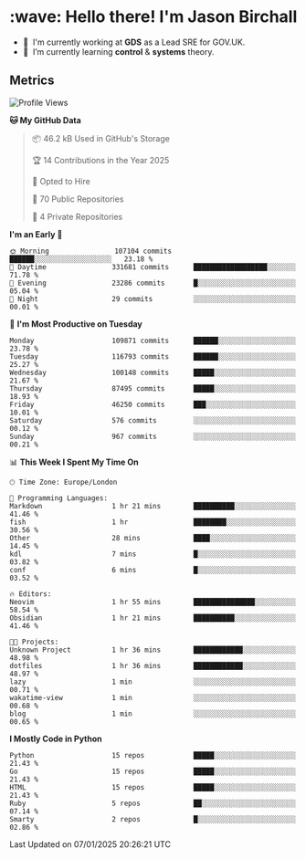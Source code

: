 <h1 align="left" id="jason-title">:wave: Hello there! I'm Jason Birchall</h1>

- :office: &nbsp;I'm currently working at **GDS** as a Lead SRE for GOV.UK.
- :seedling: &nbsp;I’m currently learning **control** & **systems** theory.

<h2>Metrics</h2>

<!--START_SECTION:waka-->
![Profile Views](http://img.shields.io/badge/Profile%20Views-5-blue)

**🐱 My GitHub Data** 

> 📦 46.2 kB Used in GitHub's Storage 
 > 
> 🏆 14 Contributions in the Year 2025
 > 
> 💼 Opted to Hire
 > 
> 📜 70 Public Repositories 
 > 
> 🔑 4 Private Repositories 
 > 
**I'm an Early 🐤** 

```text
🌞 Morning                107104 commits      ██████░░░░░░░░░░░░░░░░░░░   23.18 % 
🌆 Daytime                331681 commits      ██████████████████░░░░░░░   71.78 % 
🌃 Evening                23286 commits       █░░░░░░░░░░░░░░░░░░░░░░░░   05.04 % 
🌙 Night                  29 commits          ░░░░░░░░░░░░░░░░░░░░░░░░░   00.01 % 
```
📅 **I'm Most Productive on Tuesday** 

```text
Monday                   109871 commits      ██████░░░░░░░░░░░░░░░░░░░   23.78 % 
Tuesday                  116793 commits      ██████░░░░░░░░░░░░░░░░░░░   25.27 % 
Wednesday                100148 commits      █████░░░░░░░░░░░░░░░░░░░░   21.67 % 
Thursday                 87495 commits       █████░░░░░░░░░░░░░░░░░░░░   18.93 % 
Friday                   46250 commits       ███░░░░░░░░░░░░░░░░░░░░░░   10.01 % 
Saturday                 576 commits         ░░░░░░░░░░░░░░░░░░░░░░░░░   00.12 % 
Sunday                   967 commits         ░░░░░░░░░░░░░░░░░░░░░░░░░   00.21 % 
```


📊 **This Week I Spent My Time On** 

```text
🕑︎ Time Zone: Europe/London

💬 Programming Languages: 
Markdown                 1 hr 21 mins        ██████████░░░░░░░░░░░░░░░   41.46 % 
fish                     1 hr                ████████░░░░░░░░░░░░░░░░░   30.56 % 
Other                    28 mins             ████░░░░░░░░░░░░░░░░░░░░░   14.45 % 
kdl                      7 mins              █░░░░░░░░░░░░░░░░░░░░░░░░   03.82 % 
conf                     6 mins              █░░░░░░░░░░░░░░░░░░░░░░░░   03.52 % 

🔥 Editors: 
Neovim                   1 hr 55 mins        ███████████████░░░░░░░░░░   58.54 % 
Obsidian                 1 hr 21 mins        ██████████░░░░░░░░░░░░░░░   41.46 % 

🐱‍💻 Projects: 
Unknown Project          1 hr 36 mins        ████████████░░░░░░░░░░░░░   48.98 % 
dotfiles                 1 hr 36 mins        ████████████░░░░░░░░░░░░░   48.97 % 
lazy                     1 min               ░░░░░░░░░░░░░░░░░░░░░░░░░   00.71 % 
wakatime-view            1 min               ░░░░░░░░░░░░░░░░░░░░░░░░░   00.68 % 
blog                     1 min               ░░░░░░░░░░░░░░░░░░░░░░░░░   00.65 % 
```

**I Mostly Code in Python** 

```text
Python                   15 repos            █████░░░░░░░░░░░░░░░░░░░░   21.43 % 
Go                       15 repos            █████░░░░░░░░░░░░░░░░░░░░   21.43 % 
HTML                     15 repos            █████░░░░░░░░░░░░░░░░░░░░   21.43 % 
Ruby                     5 repos             ██░░░░░░░░░░░░░░░░░░░░░░░   07.14 % 
Smarty                   2 repos             █░░░░░░░░░░░░░░░░░░░░░░░░   02.86 % 
```




 Last Updated on 07/01/2025 20:26:21 UTC
<!--END_SECTION:waka-->

<!-- links -->

[issues page]: https://github.com/jasonBirchall/jasonBirchall/issues "jasonBirchall/issues"
